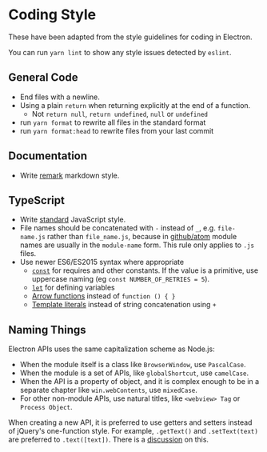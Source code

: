 # Coding Style

These have been adapted from the style guidelines for coding in Electron.

You can run `yarn lint` to show any style issues detected by `eslint`.

## General Code

- End files with a newline.
- Using a plain `return` when returning explicitly at the end of a function.
  - Not `return null`, `return undefined`, `null` or `undefined`
- run `yarn format` to rewrite all files in the standard format
- run `yarn format:head` to rewrite files from your last commit

## Documentation

- Write [remark](https://github.com/remarkjs/remark) markdown style.

<!-- You can run `yarn lint-docs` to ensure that your documentation changes are
formatted correctly. -->

## TypeScript

- Write [standard](https://www.npmjs.com/package/standard) JavaScript style.
- File names should be concatenated with `-` instead of `_`, e.g.
  `file-name.js` rather than `file_name.js`, because in
  [github/atom](https://github.com/github/atom) module names are usually in
  the `module-name` form. This rule only applies to `.js` files.
- Use newer ES6/ES2015 syntax where appropriate
  - [`const`](https://developer.mozilla.org/en-US/docs/Web/JavaScript/Reference/Statements/const)
    for requires and other constants. If the value is a primitive, use uppercase naming (eg `const NUMBER_OF_RETRIES = 5`).
  - [`let`](https://developer.mozilla.org/en-US/docs/Web/JavaScript/Reference/Statements/let)
    for defining variables
  - [Arrow functions](https://developer.mozilla.org/en-US/docs/Web/JavaScript/Reference/Functions/Arrow_functions)
    instead of `function () { }`
  - [Template literals](https://developer.mozilla.org/en-US/docs/Web/JavaScript/Reference/Template_literals)
    instead of string concatenation using `+`

## Naming Things

Electron APIs uses the same capitalization scheme as Node.js:

- When the module itself is a class like `BrowserWindow`, use `PascalCase`.
- When the module is a set of APIs, like `globalShortcut`, use `camelCase`.
- When the API is a property of object, and it is complex enough to be in a
  separate chapter like `win.webContents`, use `mixedCase`.
- For other non-module APIs, use natural titles, like `<webview> Tag` or
  `Process Object`.

When creating a new API, it is preferred to use getters and setters instead of
jQuery's one-function style. For example, `.getText()` and `.setText(text)`
are preferred to `.text([text])`. There is a
[discussion](https://github.com/electron/electron/issues/46) on this.
